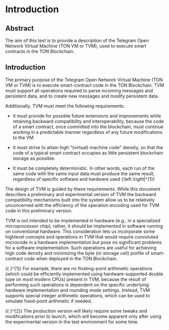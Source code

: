 
# Introduction

## Abstract

The aim of this text is to provide a description of the Telegram Open Network Virtual Machine (TON VM or TVM), used to execute smart contracts in the TON Blockchain.

## Introduction

The primary purpose of the Telegram Open Network Virtual Machine (TON VM or TVM) is to execute smart-contract code in the TON Blockchain. TVM must support all operations required to parse incoming messages and persistent data, and to create new messages and modify persistent data.

Additionally, TVM must meet the following requirements:

- It must provide for possible future extensions and improvements while retaining backward compatibility and interoperability, because the code of a smart contract, once committed into the blockchain, must continue working in a predictable manner regardless of any future modifications to the VM.

- It must strive to attain high "(virtual) machine code" density, so that the code of a typical smart contract occupies as little persistent blockchain storage as possible.

- It must be completely deterministic. In other words, each run of the same code with the same input data must produce the same result, regardless of specific software and hardware used \(\left.\right|^{1}\)

The design of TVM is guided by these requirements. While this document describes a preliminary and experimental version of TVM the backward compatibility mechanisms built into the system allow us to be relatively unconcerned with the efficiency of the operation encoding used for TVM code in this preliminary version.

TVM is not intended to be implemented in hardware (e.g., in a specialized microprocessor chip); rather, it should be implemented in software running on conventional hardware. This consideration lets us incorporate some highlevel concepts and operations in TVM that would require convoluted microcode in a hardware implementation but pose no significant problems for a software implementation. Such operations are useful for achieving high code density and minimizing the byte (or storage cell) profile of smart-contract code when deployed in the TON Blockchain.

\({ }^{1}\) For example, there are no floating-point arithmetic operations (which could be efficiently implemented using hardware-supported double type on most modern CPUs) present in TVM, because the result of performing such operations is dependent on the specific underlying hardware implementation and rounding mode settings. Instead, TVM supports special integer arithmetic operations, which can be used to simulate fixed-point arithmetic if needed.

\({ }^{2}\) The production version will likely require some tweaks and modifications prior to launch, which will become apparent only after using the experimental version in the test environment for some time. 